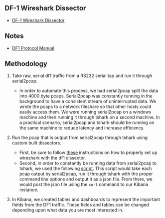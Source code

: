 ## DF-1 Wireshark Dissector
- [DF-1 Wireshark Dissector](/df1/dissectors/packet-df1.c)

## Notes

- [DF1 Protocol Manual](https://literature.rockwellautomation.com/idc/groups/literature/documents/rm/1770-rm516_-en-p.pdf)

## Methodology

1. Take raw, serial df1 traffic from a RS232 serial tap and run it through serial2pcap. 
    - In order to automate this process, we had serial2pcap split the data into 4000 byte pcaps. Serial2pcap was constantly running in the background to have a consistent stream of uninterrupted data. We wrote the pcaps to a network fileshare so that other hosts could easily access them. We were running serial2pcap on a windows machine and then running it through tshark on a second machine. In a practical scenario, serial2pcap and tshark should be running on the same machine to reduce latency and increase efficiency. 
    
2. Run the pcap that is output from serial2pcap through tshark using custom built dissectors.
    - First, be sure to follow [these](https://github.com/samt707/ambersloth/blob/master/df1/dissectors/readme.md) instructions on how to properly set up wireshark with the df1 dissector.
    - Second, in order to constantly be running data from serial2pcap to tshark, we used the following [script](https://github.com/samt707/ambersloth/blob/master/df1/scripts/amberscript.sh). This script would take each pcap output by serial2pcap, run it through tshark with the proper command line options and output it as a json file. From there, we would post the json file using the ```curl``` command to our Kibana instance. 
    
 3. In Kibana, we created tables and dashboards to represent the important fields from the DF1 traffic. These fields and tables can be changed depending upon what data you are most interested in. 
 

